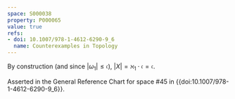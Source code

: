 ```yaml
---
space: S000038
property: P000065
value: true
refs:
- doi: 10.1007/978-1-4612-6290-9_6
  name: Counterexamples in Topology
---
```


By construction (and since $|\omega_1| \leq \mathfrak{c}$), $|X| = \aleph_1\cdot \mathfrak{c} = \mathfrak{c}$.

Asserted in the General Reference Chart for space #45 in
{{doi:10.1007/978-1-4612-6290-9_6}}.
